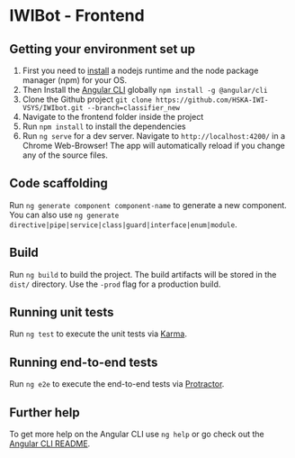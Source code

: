 # IWIBot - Frontend

## Getting your environment set up  
1. First you need to [install](https://nodejs.org/en/download/package-manager/) a nodejs runtime and the node package manager (npm) for your OS.
2. Then Install the [Angular CLI](https://github.com/angular/angular-cli) globally `npm install -g @angular/cli`
3. Clone the Github project `git clone https://github.com/HSKA-IWI-VSYS/IWIbot.git --branch=classifier_new` 
4. Navigate to the frontend folder inside the project  
5. Run `npm install` to install the dependencies  
6. Run `ng serve` for a dev server. Navigate to `http://localhost:4200/` in a Chrome Web-Browser! The app will automatically reload if you change any of the source files.

## Code scaffolding

Run `ng generate component component-name` to generate a new component. You can also use `ng generate directive|pipe|service|class|guard|interface|enum|module`.

## Build

Run `ng build` to build the project. The build artifacts will be stored in the `dist/` directory. Use the `-prod` flag for a production build.

## Running unit tests

Run `ng test` to execute the unit tests via [Karma](https://karma-runner.github.io).

## Running end-to-end tests

Run `ng e2e` to execute the end-to-end tests via [Protractor](http://www.protractortest.org/).

## Further help

To get more help on the Angular CLI use `ng help` or go check out the [Angular CLI README](https://github.com/angular/angular-cli/blob/master/README.md).
